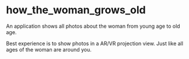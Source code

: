 # how_the_woman_grows_old
An application shows all photos about the woman from young age to old age.

Best experience is to show photos in a AR/VR projection view. Just like all ages of the woman are around you.
